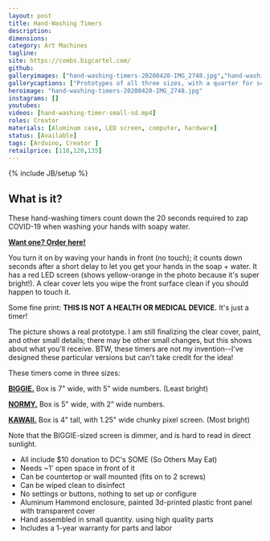 ```yaml
---
layout: post
title: Hand-Washing Timers
description:
dimensions: 
category: Art Machines
tagline:
site: https://combs.bigcartel.com/
github:
galleryimages: ["hand-washing-timers-20200420-IMG_2748.jpg","hand-washing-timer-small-20200420-IMG_2592.jpg","hand-washing-timer-medium-20200420-IMG_2732.jpg","hand-washing-timer-large-20200420-IMG_2705.jpg"]
gallerycaptions: ["Prototypes of all three sizes, with a quarter for scale. </br><a href='https://combs.bigcartel.com/product/no-touch-hand-washing-countdown-timer-small'><b>Order KAWAII (front left)</b></a> <br/><a href='https://combs.bigcartel.com/product/no-touch-hand-washing-countdown-timer-medium'><b>Order NORMY (front right)</b></a> </br><a href='https://combs.bigcartel.com/product/no-touch-hand-washing-countdown-timer-large'><b>Order BIGGIE (back)</b></a>","A prototype of the KAWAII size. <a href='https://combs.bigcartel.com/product/no-touch-hand-washing-countdown-timer-small'><b>Order KAWAII.</b></a> ","A prototype of the NORMY size. <a href='https://combs.bigcartel.com/product/no-touch-hand-washing-countdown-timer-medium'><b>Order NORMY.</b></a>","A prototype of the BIGGIE size.  <a href='https://combs.bigcartel.com/product/no-touch-hand-washing-countdown-timer-large'><b>Order BIGGIE.</b></a>"]
heroimage: "hand-washing-timers-20200420-IMG_2748.jpg"
instagrams: []
youtubes:
videos: [hand-washing-timer-small-sd.mp4]
roles: Creator
materials: [Aluminum case, LED screen, computer, hardware]
status: [Available]
tags: [Arduino, Creator ]
retailprice: [110,120,135]
---
```

{% include JB/setup %}

## What is it?

These hand-washing timers count down the 20 seconds required to zap COVID-19 when washing your hands with soapy water. 

<a href='https://combs.bigcartel.com'><b>Want one? Order here!</b></a>

You turn it on by waving your hands in front (no touch); it counts down seconds after a short delay to let you get your hands in the soap + water. It has a red LED screen (shows yellow-orange in the photo because it's super bright!). A clear cover lets you wipe the front surface clean if you should happen to touch it.

Some fine print: <b>THIS IS NOT A HEALTH OR MEDICAL DEVICE.</b> It's just a timer!

The picture shows a real prototype. I am still finalizing the clear cover, paint, and other small details; there may be other small changes, but this shows about what you'll receive. BTW, these timers are not my invention--I've designed these particular versions but can't take credit for the idea!

These timers come in three sizes:

<a href="https://combs.bigcartel.com/product/no-touch-hand-washing-countdown-timer-large"><b>BIGGIE.</b></a> Box is 7" wide, with 5” wide numbers. (Least bright)

<a href="https://combs.bigcartel.com/product/no-touch-hand-washing-countdown-timer-medium"><b>NORMY.</b></a> Box is 5" wide, with 2” wide numbers. 

<a href="https://combs.bigcartel.com/product/no-touch-hand-washing-countdown-timer-small"><b>KAWAII.</b></a> Box is 4" tall, with 1.25" wide chunky pixel screen. (Most bright)

Note that the BIGGIE-sized screen is dimmer, and is hard to read in direct sunlight.

- All include $10 donation to DC's SOME (So Others May Eat)
- Needs ~1' open space in front of it
- Can be countertop or wall mounted (fits on to 2 screws)
- Can be wiped clean to disinfect
- No settings or buttons, nothing to set up or configure
- Aluminum Hammond enclosure, painted 3d-printed plastic front panel with transparent cover
- Hand assembled in small quantity. using high quality parts
- Includes a 1-year warranty for parts and labor
